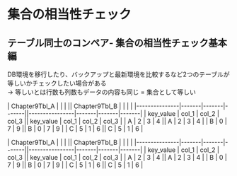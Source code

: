 # 集合の相当性チェック
## テーブル同士のコンペア- 集合の相当性チェック基本編
DB環境を移行したり、バックアップと最新環境を比較するなど2つのテーブルが等しいかチェックしたい場合がある  
-> 等しいとは行数も列数もデータの内容も同じ = 集合として等しい

| Chapter9Tbl_A |       |       |       || Chapter9Tbl_B |       |       |       |
|---------------|-------|-------|-------||----------------|-------|-------|-------|
| key_value     | col_1 | col_2 | col_3 || key_value      | col_1 | col_2 | col_3 |
| A             | 2     | 3     | 4     || A              | 2     | 3     | 4     |
| B             | 0     | 7     | 9     || B              | 0     | 7     | 9     |
| C             | 5     | 1     | 6     || C              | 5     | 1     | 6     |

| Chapter9Tbl_A |       |       |       || Chapter9Tbl_B |       |       |       |
|---------------|-------|-------|-------||----------------|-------|-------|-------|
| key_value     | col_1 | col_2 | col_3 || key_value      | col_1 | col_2 | col_3 |
| A             | 2     | 3     | 4     || A              | 2     | 3     | 4     |
| B             | 0     | 7     | 9     || B              | 0     | 7     | 9     |
| C             | 5     | 1     | 6     || C              | 5     | 1     | 6     |
